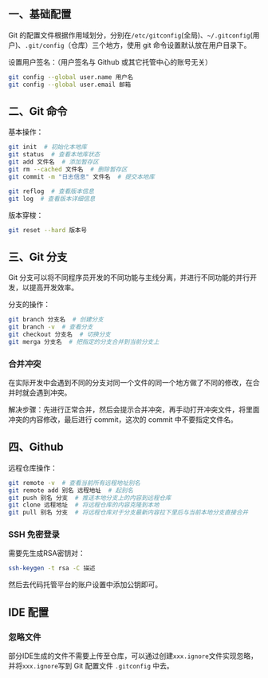 ## 一、基础配置

Git 的配置文件根据作用域划分，分别在`/etc/gitconfig`(全局)、`~/.gitconfig`(用户)、`.git/config`（仓库）三个地方，使用 git 命令设置默认放在用户目录下。

设置用户签名：（用户签名与 Github 或其它托管中心的账号无关）

```bash
git config --global user.name 用户名
git config --global user.email 邮箱
```

## 二、Git 命令

基本操作：

```bash
git init  # 初始化本地库
git status  # 查看本地库状态
git add 文件名  # 添加暂存区
git rm --cached 文件名  # 删除暂存区
git commit -m "日志信息" 文件名  # 提交本地库

git reflog  # 查看版本信息
git log  # 查看版本详细信息
```

版本穿梭：

```bash
git reset --hard 版本号
```

## 三、Git 分支

Git 分支可以将不同程序员开发的不同功能与主线分离，并进行不同功能的并行开发，以提高开发效率。

分支的操作：

```bash
git branch 分支名  # 创建分支
git branch -v  # 查看分支
git checkout 分支名  # 切换分支
git merga 分支名  # 把指定的分支合并到当前分支上
```

### 合并冲突

在实际开发中会遇到不同的分支对同一个文件的同一个地方做了不同的修改，在合并时就会遇到冲突。

解决步骤：先进行正常合并，然后会提示合并冲突，再手动打开冲突文件，将里面冲突的内容修改，最后进行 commit，这次的 commit 中不要指定文件名。

## 四、Github

远程仓库操作：

```bash
git remote -v  # 查看当前所有远程地址别名
git remote add 别名 远程地址  # 起别名
git push 别名 分支  # 推送本地分支上的内容到远程仓库
git clone 远程地址  # 将远程仓库的内容克隆到本地
git pull 别名 分支  # 将远程仓库对于分支最新内容拉下里后与当前本地分支直接合并
```

### SSH 免密登录

需要先生成RSA密钥对：

```bash
ssh-keygen -t rsa -C 描述
```

然后去代码托管平台的账户设置中添加公钥即可。

## IDE 配置

### 忽略文件

部分IDE生成的文件不需要上传至仓库，可以通过创建`xxx.ignore`文件实现忽略，并将`xxx.ignore`写到 Git 配置文件 `.gitconfig` 中去。
